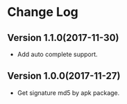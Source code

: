 # Change Log

## Version 1.1.0(2017-11-30)

- Add auto complete support.

## Version 1.0.0(2017-11-27)

- Get signature md5 by apk package.
